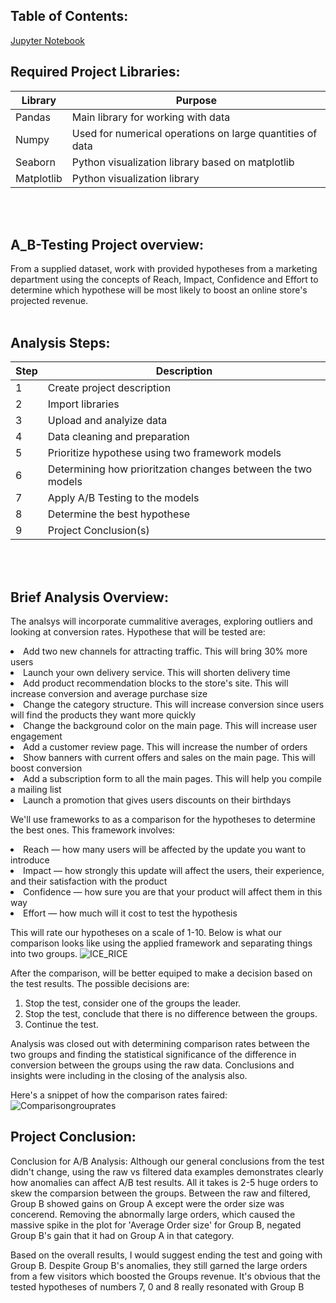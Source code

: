 ## Table of Contents:
[Jupyter Notebook](https://github.com/julyndav/A_B-Testing/blob/main/A_B%20Testing.ipynb)

## Required Project Libraries:
| Library |Purpose |
| --- | --- |
| Pandas | Main library for working with data |
| Numpy | Used for numerical operations on large quantities of data |
| Seaborn | Python visualization library based on matplotlib |
| Matplotlib | Python visualization library |
<br></br>

## A_B-Testing Project overview:
From a supplied dataset, work with provided hypotheses from a marketing department using the concepts of Reach, Impact, Confidence and Effort to determine
which hypothese will be most likely to boost an online store's projected revenue. 
<br></br>

## Analysis Steps:
| Step |Description |
| --- | --- |
| 1 | Create project description |
| 2 | Import libraries |
| 3 | Upload and analyize data |
| 4 | Data cleaning and preparation |
| 5 | Prioritize hypothese using two framework models |
| 6 | Determining how prioritzation changes between the two models |
| 7 | Apply A/B Testing to the models |
| 8 | Determine the best hypothese |
| 9 | Project Conclusion(s) |

<br></br>
## Brief Analysis Overview:
The analsys will incorporate cummalitive averages, exploring outliers and looking at conversion rates. 
Hypothese that will be tested are:<br><li>
Add two new channels for attracting traffic. This will bring 30% more users<li>
Launch your own delivery service. This will shorten delivery time<li>
Add product recommendation blocks to the store's site. This will increase conversion and average purchase size<li>
Change the category structure. This will increase conversion since users will find the products they want more quickly<li>
Change the background color on the main page. This will increase user engagement<li>
Add a customer review page. This will increase the number of orders<li>
Show banners with current offers and sales on the main page. This will boost conversion<li>
Add a subscription form to all the main pages. This will help you compile a mailing list<li>
Launch a promotion that gives users discounts on their birthdays

We'll use frameworks to as a comparison for the hypotheses to determine the best ones. This framework involves:<br><li>
Reach — how many users will be affected by the update you want to
introduce<li>
Impact — how strongly this update will affect the users, their experience, and
their satisfaction with the product<li>
Confidence — how sure you are that your product will affect them in this way<li>
Effort — how much will it cost to test the hypothesis

This will rate our hypotheses on a scale of 1-10. Below is what our comparison looks like using the applied framework and separating things into two groups.
![ICE_RICE](https://github.com/julyndav/A_B-Testing/blob/main/images/comparison.png)

After the comparison, will be better equiped to make a decision based on the test results. The possible decisions are:<br>
<ol>
  <li> Stop the test, consider one of the groups the leader. </li>
  <li>Stop the test, conclude that there is no difference between the groups. </li>
  <li>Continue the test. </ol>
<p></p>

Analysis was closed out with determining comparison rates between the two groups and finding the statistical significance of the difference in conversion between the groups using the raw data. Conclusions and insights were including in the closing of the analysis also. 

Here's a snippet of how the comparison rates faired:
![Comparisongrouprates](https://github.com/julyndav/A_B-Testing/blob/main/images/comprison%20groups.png)


## Project Conclusion:
Conclusion for A/B Analysis:
Although our general conclusions from the test didn't change, using the raw vs filtered data examples demonstrates clearly how anomalies can affect A/B test results. All it takes is 2-5 huge orders to skew the comparsion between the groups.
Between the raw and filtered, Group B showed gains on Group A except were the order size was concerend. Removing the abnormally large orders, which caused the massive spike in the plot for 'Average Order size' for Group B, negated Group B's gain that it had on Group A in that category.

Based on the overall results, I would suggest ending the test and going with Group B. Despite Group B's anomalies, they still garned the large orders from a few visitors which boosted the Groups revenue. It's obvious that the tested hypotheses of numbers 7, 0 and 8 really resonated with Group B

